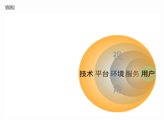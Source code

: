 [WIKI](https://g.wizardcloud.cn/whispircn/ops-whispirv2/wikis/home)

![](/assets/ops_category.png)

